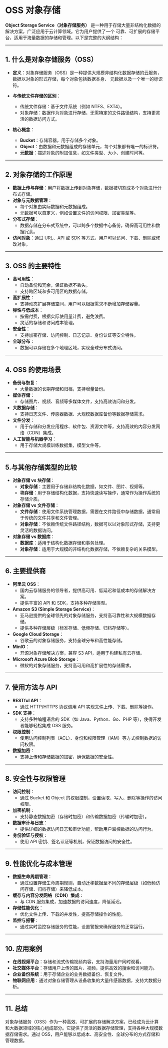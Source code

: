 # OSS 对象存储

**Object Storage Service（对象存储服务）** 是一种用于存储大量非结构化数据的解决方案，广泛应用于云计算领域。它为用户提供了一个
可靠、可扩展的存储平台，适用于海量数据的存储和管理。以下是完整的大纲结构：

---

## **1. 什么是对象存储服务（OSS）**

- **定义**：对象存储服务（OSS）是一种提供大规模非结构化数据存储的云服务，数据以对象的形式存储，每个对象包括数据本身、
元数据以及一个唯一的标识符。

- **与传统文件存储的区别**：
    - 传统文件存储：基于文件系统（例如 NTFS、EXT4）。
    - 对象存储：数据作为对象进行存储，无需特定的文件路径结构，支持更灵活的数据访问方式。
- **核心概念**：
    - **Bucket**：存储容器，用于存储多个对象。
    - **Object**：由数据和元数据组成的存储单元，每个对象都有唯一的标识符。
    - **元数据**：描述对象的附加信息，如文件类型、大小、创建时间等。

---

## **2. 对象存储的工作原理**

- **数据上传与存储**：用户将数据上传到对象存储，数据被切割成多个对象进行分布式存储。
- **对象与元数据管理**：
    - 每个对象由实际数据和元数据组成。
    - 元数据可以自定义，例如设置文件的访问权限、加密类型等。
- **分布式存储**：
    - 数据存储在分布式系统中，可以跨多个数据中心备份，确保高可用性和数据冗余。
- **访问对象**：通过 URL、API 或 SDK 等方式，用户可以访问、下载、删除或修改对象。

---

## **3. OSS 的主要特性**

- **高可用性**：
    - 自动备份和冗余，保证数据不丢失。
    - 支持跨区域和多可用区的数据存储。
- **高扩展性**：
    - 支持动态扩展存储空间，用户可以根据需求不断增加存储容量。
- **弹性与低成本**：
    - 按需付费，根据实际使用量计费，避免浪费。
    - 灵活的存储和访问成本管理。
- **安全性**：
    - 支持加密存储、访问控制、日志记录、身份认证等安全特性。
- **全球分布**：
    - 数据可以存储在多个地理区域，实现全球分布式访问。

---

## **4. OSS 的使用场景**

- **备份与恢复**：
    - 大量数据的长期存储和归档，支持增量备份。
- **媒体存储**：
    - 存储图片、视频、音频等多媒体文件，支持高效访问和分发。
- **大数据存储**：
    - 支持日志文件、传感器数据、大规模数据库备份等数据存储需求。
- **文件分发**：
    - 用于存储和分发应用程序、软件包、资源文件等，支持高效的内容分发网络（CDN）集成。
- **人工智能与机器学习**：
    - 用于存储大规模训练数据集，模型文件等。

---

## **5.与其他存储类型的比较**

- **对象存储 vs 块存储**：
    - **对象存储**：主要用于存储非结构化数据，如文件、图片、视频等。
    - **块存储**：用于存储结构化数据，支持快速读写操作，通常作为操作系统的存储介质。
- **对象存储 vs 文件存储**：
    - **文件存储**：使用文件系统管理数据，需要在文件路径中存储数据，通常用于传统的文件共享和文件管理。
    - **对象存储**：不依赖传统文件路径结构，数据可以以对象形式存储，支持更灵活的数据访问。
- **对象存储 vs 数据库**：
    - **数据库**：适用于结构化数据存储和事务处理。
    - **对象存储**：适用于大规模的非结构化数据存储，不依赖复杂的关系模型。

---

## **6. 主要提供商**

- **阿里云 OSS**：
    - 国内云存储服务的领导者，提供高可用、低延迟和低成本的存储解决方案。
    - 提供丰富的 API 和 SDK，支持多种存储类型。
- **Amazon S3 (Simple Storage Service)**：
    - 亚马逊提供的全球领先的对象存储服务，支持高可靠性和大规模数据存储。
    - 提供多种存储层级（标准存储、低频存储、归档存储等）。
- **Google Cloud Storage**：
    - 谷歌云的对象存储服务，支持全球分布和高性能存储。
- **MinIO**：
    - 开源对象存储解决方案，兼容 S3 API，适用于构建私有云存储。
- **Microsoft Azure Blob Storage**：
    - 微软的对象存储服务，支持高可用和高扩展性的存储需求。

---

## **7. 使用方法与 API**

- **RESTful API**：
    - 通过 HTTP/HTTPS 协议调用 API 实现文件上传、下载、删除等操作。
- **SDK 支持**：
    - 支持多种编程语言的 SDK（如 Java、Python、Go、PHP 等），使得开发者能够轻松集成 OSS 服务。
- **权限控制**：
    - 使用访问控制列表（ACL）、身份和权限管理（IAM）等方式控制数据的访问权限。
- **数据加密**：
    - 支持上传和存储数据的加密，确保数据的安全性。

---

## **8. 安全性与权限管理**

- **访问控制**：
    - 通过 Bucket 和 Object 的权限控制，设置读取、写入、删除等操作的访问权限。
- **加密机制**：
    - 支持静态数据加密（存储时加密）和传输数据加密（传输时加密）。
- **数据审计与日志**：
    - 提供详细的数据访问日志和审计功能，帮助用户监控数据的访问行为。
- **身份验证与授权**：
    - 使用 API 密钥、签名认证等机制，保证数据访问的安全性。

---

## **9. 性能优化与成本管理**

- **数据生命周期管理**：
    - 通过设置存储生命周期规则，自动迁移数据至不同的存储层级（如低频访问存储、归档存储）来降低成本。
- **缓存与内容分发网络（CDN）集成**：
    - 与 CDN 服务集成，加速数据的访问速度，降低延迟。
- **存储性能优化**：
    - 优化文件上传、下载的并发性，提高存储操作的性能。
- **监控与报警**：
    - 通过实时监控存储服务的性能，设置警报来确保服务的正常运行。

---

## **10. 应用案例**

- **在线视频平台**：存储和流式传输视频内容，支持海量用户同时观看。
- **社交媒体平台**：存储用户上传的图片、视频，提供高效的搜索和访问能力。
- **企业备份系统**：用于存储企业的业务数据备份、恢复文件。
- **物联网应用**：通过对象存储管理从设备收集的大量传感器数据，支持大数据分析。

---

## **11. 总结**

对象存储服务（OSS）作为一种高效、可扩展的存储解决方案，已经成为云计算和大数据领域的核心组成部分。它提供了灵活的数据存储管理，支持各种大规模数据存储需求。通过
OSS，用户能够以低成本、高安全性、全球分布的方式存储和管理数据。